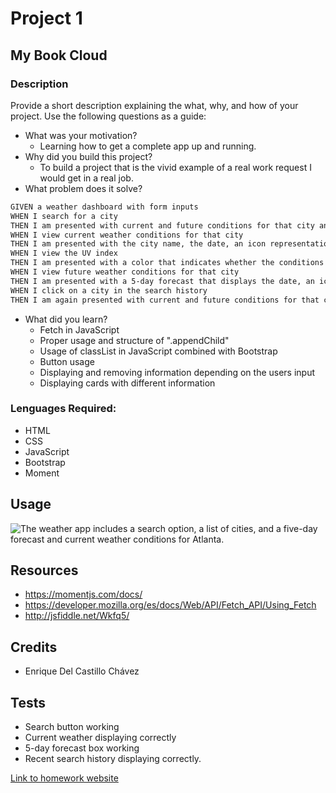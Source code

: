 # Project 1

## My Book Cloud
### Description
Provide a short description explaining the what, why, and how of your project. Use the following questions as a guide:
- What was your motivation?
  - Learning how to get a complete app up and running.
- Why did you build this project?  
  - To build a project that is the vivid example of a real work request I would get in a real job.
- What problem does it solve?
```md
GIVEN a weather dashboard with form inputs
WHEN I search for a city
THEN I am presented with current and future conditions for that city and that city is added to the search history
WHEN I view current weather conditions for that city
THEN I am presented with the city name, the date, an icon representation of weather conditions, the temperature, the humidity, the wind speed, and the UV index
WHEN I view the UV index
THEN I am presented with a color that indicates whether the conditions are favorable, moderate, or severe
WHEN I view future weather conditions for that city
THEN I am presented with a 5-day forecast that displays the date, an icon representation of weather conditions, the temperature, the wind speed, and the humidity
WHEN I click on a city in the search history
THEN I am again presented with current and future conditions for that city
```
- What did you learn?
  - Fetch in JavaScript
  - Proper usage and structure of ".appendChild"
  - Usage of classList in JavaScript combined with Bootstrap
  - Button usage
  - Displaying and removing information depending on the users input
  - Displaying cards with different information
### Lenguages Required:
- HTML
- CSS
- JavaScript
- Bootstrap
- Moment

## Usage

![The weather app includes a search option, a list of cities, and a five-day forecast and current weather conditions for Atlanta.](./assets/06-server-side-apis-homework-demo.png)

## Resources
- https://momentjs.com/docs/
- https://developer.mozilla.org/es/docs/Web/API/Fetch_API/Using_Fetch
- http://jsfiddle.net/Wkfq5/

## Credits
- Enrique Del Castillo Chávez

## Tests
- Search button working
- Current weather displaying correctly
- 5-day forecast box working
- Recent search history displaying correctly.

[Link to homework website](https://enrique246.github.io/project1/ "My Book Cloud")

